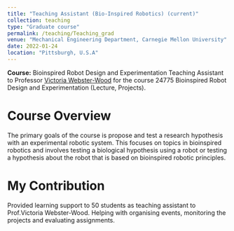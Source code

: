 ```yaml
---
title: "Teaching Assistant (Bio-Inspired Robotics) (current)"
collection: teaching
type: "Graduate course"
permalink: /teaching/Teaching_grad
venue: "Mechanical Engineering Department, Carnegie Mellon University"
date: 2022-01-24
location: "Pittsburgh, U.S.A"
---
```


**Course:** Bioinspired Robot Design and Experimentation
Teaching Assistant to Professor [Victoria Webster-Wood](https://www.meche.engineering.cmu.edu/directory/bios/webster-wood-victoria.html) for the course 24775 Bioinspired Robot Design and Experimentation (Lecture, Projects).

Course Overview
======
The primary goals of the course is propose and test a research hypothesis with an experimental robotic system. This focuses on topics in bioinspired robotics and involves testing a biological hypothesis using a robot or testing a hypothesis about the robot that is based on bioinspired robotic principles. 


My Contribution
======

Provided learning support to 50 students as teaching assistant to Prof.Victoria Webster-Wood. Helping with organising events, monitoring the projects and evaluating assignments. 
